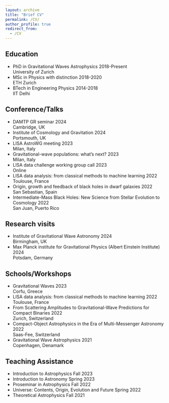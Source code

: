 ```yaml
---
layout: archive
title: "Brief CV"
permalink: /CV/
author_profile: true
redirect_from:
  - /CV
---
```


<h2>Education</h2>
<ul>
<li> <div class="container"> <span class="left">PhD in Gravitational Waves Astrophysics</span> <span class="right">2018-Present</span> <span class="center">&nbsp;</span> </div>University of Zurich</li>
<li> <div class="container"> <span class="left">MSc in Physics with distinction</span> <span class="right">2018-2020</span> <span class="center">&nbsp;</span> </div>ETH Zurich</li> 
<li> <div class="container"> <span class="left">BTech in Engineering Physics</span> <span class="right">2014-2018</span> <span class="center">&nbsp;</span> </div>IIT Delhi</li> 
</ul>

<h2>Conference/Talks</h2>
<ul>
<li> <div class="container"> <span class="left">DAMTP GR seminar</span> <span class="right">2024</span> <span class="center">&nbsp;</span> </div>Cambridge, UK</li>
<li> <div class="container"> <span class="left">Institute of Cosmology and Gravitation</span> <span class="right">2024</span> <span class="center">&nbsp;</span> </div>Portsmouth, UK</li>
<li> <div class="container"> <span class="left">LISA AstroWG meeting</span> <span class="right">2023</span> <span class="center">&nbsp;</span> </div>Milan, Italy</li>
<li> <div class="container"> <span class="left">Gravitational-wave populations: what’s next?</span> <span class="right">2023</span> <span class="center">&nbsp;</span> </div>Milan, Italy</li>
<li> <div class="container"> <span class="left">LISA data challenge working group call</span> <span class="right">2023</span> <span class="center">&nbsp;</span> </div>Online</li>
<li> <div class="container"> <span class="left">LISA data analysis: from classical methods to machine learning</span> <span class="right">2022</span> <span class="center">&nbsp;</span> </div>Toulouse, France</li>
<li> <div class="container"> <span class="left">Origin, growth and feedback of black holes in dwarf galaxies</span> <span class="right">2022</span> <span class="center">&nbsp;</span> </div>San Sebastian, Spain</li> 
<li> <div class="container"> <span class="left">Intermediate-Mass Black Holes: New Science from Stellar Evolution to Cosmology</span> <span class="right">2022</span> <span class="center">&nbsp;</span> </div>San Juan, Puerto Rico</li> 
</ul>

<h2>Research visits</h2>
<ul>
<li> <div class="container"> <span class="left">Institute of Gravitational Wave Astronomy</span> <span class="right">2024</span> <span class="center">&nbsp;</span> </div>Birmingham, UK</li>
<li> <div class="container"> <span class="left">Max Planck institute for Gravitational Physics (Albert Einstein Institute)</span> <span class="right">2024</span> <span class="center">&nbsp;</span> </div>Potsdam, Germany</li>
</ul>

<h2>Schools/Workshops</h2>
<ul>
<li> <div class="container"> <span class="left">Gravitational Waves</span> <span class="right">2023</span> <span class="center">&nbsp;</span> </div>Corfu, Greece</li>
<li> <div class="container"> <span class="left">LISA data analysis: from classical methods to machine learning</span> <span class="right">2022</span> <span class="center">&nbsp;</span> </div>Toulouse, France</li>
<li> <div class="container"> <span class="left">From Scattering Amplitudes to Gravitational-Wave Predictions for Compact Binaries</span> <span class="right">2022</span> <span class="center">&nbsp;</span> </div>Zurich, Switzerland</li>
<li> <div class="container"> <span class="left">Compact-Object Astrophysics in the Era of Multi-Messenger Astronomy</span> <span class="right">2022</span> <span class="center">&nbsp;</span> </div>Saas-Fee, Switzerland</li> 
<li> <div class="container"> <span class="left">Gravitational Wave Astrophysics</span> <span class="right">2021</span> <span class="center">&nbsp;</span> </div>Copenhagen, Denamark</li> 
</ul>

<h2>Teaching Assistance</h2>
<ul>
<li> <div class="container"> <span class="left">Introduction to Astrophysics</span> <span class="right">Fall 2023</span> <span class="center">&nbsp;</span> </div></li>
<li> <div class="container"> <span class="left">Introduction to Astronomy</span> <span class="right">Spring 2023</span> <span class="center">&nbsp;</span> </div></li>
<li> <div class="container"> <span class="left">Proseminar in Astrophysics</span> <span class="right">Fall 2022</span> <span class="center">&nbsp;</span> </div></li>
<li> <div class="container"> <span class="left">Universe: Contents, Origin, Evolution and Future</span> <span class="right">Spring 2022</span> <span class="center">&nbsp;</span> </div></li>
<li> <div class="container"> <span class="left">Theoretical Astrophysics</span> <span class="right">Fall 2021</span> <span class="center">&nbsp;</span> </div></li>
</ul>
